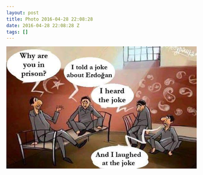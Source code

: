 ```yaml
---
layout: post
title: Photo 2016-04-28 22:08:28
date: 2016-04-28 22:08:28 Z
tags: []
---
```

![](/media/2016/04/143551207954.jpg)
